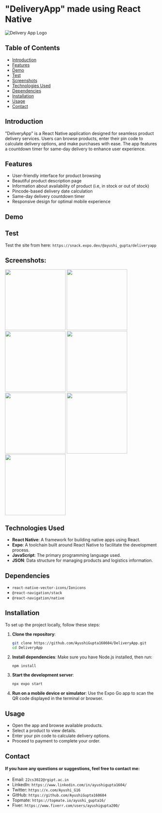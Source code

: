 # "DeliveryApp" made using React Native

![Delivery App Logo](https://github.com/AyushiGupta160604/DeliveryApp/blob/main/image.png?raw=true)

## Table of Contents

- [Introduction](#introduction)
- [Features](#features)
- [Demo](#demo)
- [Test](#test)
- [Screenshots](#screenshots)
- [Technologies Used](#technologies-used)
- [Dependencies](#dependencies)
- [Installation](#installation)
- [Usage](#usage)
- [Contact](#contact)

## Introduction

"DeliveryApp" is a React Native application designed for seamless product delivery services. Users can browse products, enter their pin code to calculate delivery options, and make purchases with ease. The app features a countdown timer for same-day delivery to enhance user experience.

## Features

- User-friendly interface for product browsing
- Beautiful product description page
- Information about availability of product (i.e, in stock or out of stock)
- Pincode-based delivery date calculation
- Same-day delivery countdown timer
- Responsive design for optimal mobile experience

## Demo

## Test
Test the site from here: `https://snack.expo.dev/@ayushi_gupta/deliveryapp`

## **Screenshots**:

<img src="https://github.com/AyushiGupta160604/DeliveryApp/blob/main/home%20page.png" width="200" />
<img src="https://github.com/AyushiGupta160604/DeliveryApp/blob/main/product%20list.png" width="200" />
<img src="https://github.com/AyushiGupta160604/DeliveryApp/blob/main/out%20of%20stock%20product%20page.png" width="200" />
<img src="https://github.com/AyushiGupta160604/DeliveryApp/blob/main/product%20page.png" width="200" />
<img src="https://github.com/AyushiGupta160604/DeliveryApp/blob/main/cart.png" width="200" />
<img src="https://github.com/AyushiGupta160604/DeliveryApp/blob/main/delivery%20date.png" width="200" />
<img src="https://github.com/AyushiGupta160604/DeliveryApp/blob/main/buy.png" width="200" />

## Technologies Used

- **React Native**: A framework for building native apps using React.
- **Expo**: A toolchain built around React Native to facilitate the development process.
- **JavaScript**: The primary programming language used.
- **JSON**: Data structure for managing products and logistics information.

## Dependencies
- `react-native-vector-icons/Ionicons`
- `@react-navigation/stack`
- `@react-navigation/native`

## Installation

To set up the project locally, follow these steps:

1. **Clone the repository**:
   ```bash
   git clone https://github.com/AyushiGupta160604/DeliveryApp.git
   cd DeliveryApp

2. **Install dependencies**:
   Make sure you have Node.js installed, then run:
   ```bash
   npm install
   ```

3. **Start the development server**:
   ```bash
   npx expo start
   ```

4. **Run on a mobile device or simulator**:
   Use the Expo Go app to scan the QR code displayed in the terminal or browser.

## Usage
- Open the app and browse available products.
- Select a product to view details.
- Enter your pin code to calculate delivery options.
- Proceed to payment to complete your order.

## Contact
#### If you have any questions or suggestions, feel free to contact me:
- Email: `22cs3022@rgipt.ac.in`
- LinkedIn: `https://www.linkedin.com/in/ayushigupta1604/`
- Twitter: `https://x.com/Ayushi_G16`
- GitHub: `https://github.com/AyushiGupta160604`
- Topmate: `https://topmate.io/ayushi_gupta16/`
- Fiver: `https://www.fiverr.com/users/ayushigupta200/`
